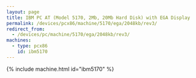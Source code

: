 ```yaml
---
layout: page
title: IBM PC AT (Model 5170, 2Mb, 20Mb Hard Disk) with EGA Display
permalink: /devices/pcx86/machine/5170/ega/2048kb/rev3/
redirect_from:
  - /devices/pc/machine/5170/ega/2048kb/rev3/
machines:
  - type: pcx86
    id: ibm5170
---
```


{% include machine.html id="ibm5170" %}

